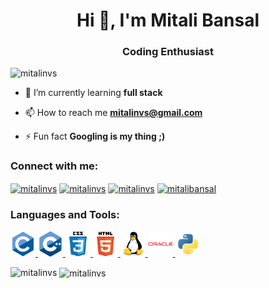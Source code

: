 <h1 align="center">Hi 👋, I'm Mitali Bansal</h1>
<h3 align="center">Coding Enthusiast</h3>

<p align="left"> <img src="https://komarev.com/ghpvc/?username=mitalinvs&label=Profile%20views&color=0e75b6&style=flat" alt="mitalinvs" /> </p>

- 🌱 I’m currently learning **full stack**

- 📫 How to reach me **mitalinvs@gmail.com**

- ⚡ Fun fact **Googling is my thing ;)**

<h3 align="left">Connect with me:</h3>
<p align="left">
<a href="https://www.codechef.com/users/mitalinvs" target="blank"><img align="center" src="https://cdn.jsdelivr.net/npm/simple-icons@3.1.0/icons/codechef.svg" alt="mitalinvs" height="30" width="40" /></a>
<a href="https://www.hackerrank.com/mitalinvs" target="blank"><img align="center" src="https://raw.githubusercontent.com/rahuldkjain/github-profile-readme-generator/master/src/images/icons/Social/hackerrank.svg" alt="mitalinvs" height="30" width="40" /></a>
<a href="https://codeforces.com/profile/mitalinvs" target="blank"><img align="center" src="https://raw.githubusercontent.com/rahuldkjain/github-profile-readme-generator/master/src/images/icons/Social/codeforces.svg" alt="mitalinvs" height="30" width="40" /></a>
<a href="https://www.leetcode.com/mitalibansal" target="blank"><img align="center" src="https://raw.githubusercontent.com/rahuldkjain/github-profile-readme-generator/master/src/images/icons/Social/leet-code.svg" alt="mitalibansal" height="30" width="40" /></a>
</p>

<h3 align="left">Languages and Tools:</h3>
<p align="left"> <a href="https://www.cprogramming.com/" target="_blank" rel="noreferrer"> <img src="https://raw.githubusercontent.com/devicons/devicon/master/icons/c/c-original.svg" alt="c" width="40" height="40"/> </a> <a href="https://www.w3schools.com/cpp/" target="_blank" rel="noreferrer"> <img src="https://raw.githubusercontent.com/devicons/devicon/master/icons/cplusplus/cplusplus-original.svg" alt="cplusplus" width="40" height="40"/> </a> <a href="https://www.w3schools.com/css/" target="_blank" rel="noreferrer"> <img src="https://raw.githubusercontent.com/devicons/devicon/master/icons/css3/css3-original-wordmark.svg" alt="css3" width="40" height="40"/> </a> <a href="https://www.w3.org/html/" target="_blank" rel="noreferrer"> <img src="https://raw.githubusercontent.com/devicons/devicon/master/icons/html5/html5-original-wordmark.svg" alt="html5" width="40" height="40"/> </a> <a href="https://www.linux.org/" target="_blank" rel="noreferrer"> <img src="https://raw.githubusercontent.com/devicons/devicon/master/icons/linux/linux-original.svg" alt="linux" width="40" height="40"/> </a> <a href="https://www.oracle.com/" target="_blank" rel="noreferrer"> <img src="https://raw.githubusercontent.com/devicons/devicon/master/icons/oracle/oracle-original.svg" alt="oracle" width="40" height="40"/> </a> <a href="https://www.python.org" target="_blank" rel="noreferrer"> <img src="https://raw.githubusercontent.com/devicons/devicon/master/icons/python/python-original.svg" alt="python" width="40" height="40"/> </a> </p>

<p><img align="left" src="https://github-readme-stats.vercel.app/api/top-langs?username=mitalinvs&show_icons=true&locale=en&layout=compact" alt="mitalinvs" /></p>

<p>&nbsp;<img align="center" src="https://github-readme-stats.vercel.app/api?username=mitalinvs&show_icons=true&locale=en" alt="mitalinvs" /></p>
